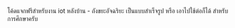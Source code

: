 โค้ดแจกฟรีสำหรับงาน iot หลังบ้าน - ถังขยะอัจฉริยะ
เป็นแบบสำเร็จรูป หรือ เอาไปใช้ต่อก็ได้ สำหรับการศึกษาครับ
